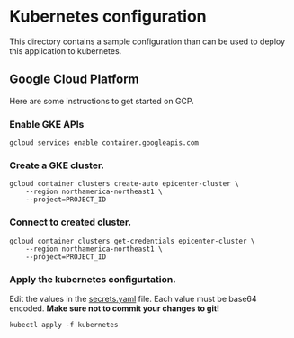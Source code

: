 # Kubernetes configuration

This directory contains a sample configuration than can be used
to deploy this application to kubernetes.

## Google Cloud Platform

Here are some instructions to get started on GCP.

### Enable GKE APIs

```
gcloud services enable container.googleapis.com
```

### Create a GKE cluster.

```
gcloud container clusters create-auto epicenter-cluster \
    --region northamerica-northeast1 \
    --project=PROJECT_ID
```

### Connect to created cluster.

```
gcloud container clusters get-credentials epicenter-cluster \
    --region northamerica-northeast1 \
    --project=PROJECT_ID
```

### Apply the kubernetes configurtation.

Edit the values in the [secrets.yaml](secrets.yaml) file.  Each value must be base64 encoded.  **Make sure not to commit your changes to git!**

```
kubectl apply -f kubernetes
```
